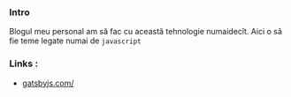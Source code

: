 ### Intro

Blogul meu personal am să fac cu această tehnologie numaidecît. Aici o să fie teme legate numai de `javascript` 

### Links :

* [gatsbyjs.com/](https://www.gatsbyjs.com/)

